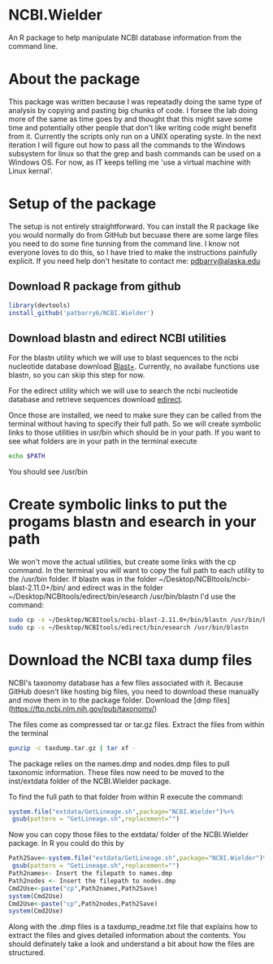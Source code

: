 # NCBI.Wielder
An R package to help manipulate NCBI database information from the command line.

# About the package
This package was written because I was repeatadly doing the same type of 
analysis by copying and pasting big chunks of code. I forsee the lab
doing more of the same as time goes by and thought that this might save some time
and potentially other people that don't like writing code might benefit from it.
Currently the scripts only run on a UNIX operating syste. In the next iteration
I will figure out how to pass all the commands to the Windows subsystem for 
linux so that the grep and bash commands can be used on a Windows OS. For now,
as IT keeps telling me 'use a virtual machine with Linux kernal'. 

# Setup of the package
The setup is not entirely straightforward. You can install the R package like
you would normally do from GitHub but becuase there are some large files you
need to do some fine tunning from the command line. I know not everyone loves 
to do this, so I have tried to make the instructions painfully explicit. If you
need help don't hesitate to contact me: pdbarry@alaska.edu

## Download R package from github
```r
library(devtools)
install_github('patbarry6/NCBI.Wielder')
```

## Download blastn and edirect NCBI utilities
For the blastn utility which we will use to blast sequences to the ncbi nucleotide database
download [Blast+](https://ftp.ncbi.nlm.nih.gov/blast/executables/blast+/LATEST/). Currently, 
no availabe functions use blastn, so you can skip this step for now.

For the edirect utility which we will use to search the ncbi nucleotide database
and retrieve sequences download [edirect](https://www.ncbi.nlm.nih.gov/books/NBK179288/).

Once those are installed, we  need to make sure they 
can be called from the terminal without having
to specify their full path. So we will create symbolic links to those
utilities in usr/bin which should be in your path. If you want to see 
what folders are in your path in the terminal execute
```bash
echo $PATH
```
You should see /usr/bin 

# Create symbolic links to put the progams blastn and esearch in your path
We won't move the actual utilities, but create some links with the cp command.
In the terminal you will want to copy the full path to each utility to the 
/usr/bin folder. If blastn was in the folder ~/Desktop/NCBItools/ncbi-blast-2.11.0+/bin/
and edirect was in the folder ~/Desktop/NCBItools/edirect/bin/esearch /usr/bin/blastn
I'd use the command:
```bash
sudo cp -s ~/Desktop/NCBItools/ncbi-blast-2.11.0+/bin/blastn /usr/bin/blastn
sudo cp -s ~/Desktop/NCBItools/edirect/bin/esearch /usr/bin/blastn
```
# Download the NCBI taxa dump files
NCBI's taxonomy database has a few files associated with it. Because GitHub
doesn't like hosting big files, you need to download these manually and 
move them in to the package folder. Download the 
[dmp files] (https://ftp.ncbi.nlm.nih.gov/pub/taxonomy/)

The files come as compressed tar or tar.gz files. Extract the files from 
within the terminal
```bash
gunzip -c taxdump.tar.gz | tar xf -
```
The package relies on the names.dmp and nodes.dmp files to pull 
taxonomic information. These files now need to be moved to 
the inst/extdata folder of the NCBI.Wielder
package. 

To find the full path to that folder from within R execute the command:
 ```r
system.file("extdata/GetLineage.sh",package="NCBI.Wielder")%>%
  gsub(pattern = "GetLineage.sh",replacement="")
```
Now you can copy those files to the extdata/ folder of the NCBI.Wielder
package. In R you could do this by

 ```r
Path2Save<-system.file("extdata/GetLineage.sh",package="NCBI.Wielder")%>%
  gsub(pattern = "GetLineage.sh",replacement="")
Path2names<- Insert the filepath to names.dmp
Path2nodes <- Insert the filepath to nodes.dmp 
Cmd2Use<-paste("cp",Path2names,Path2Save)
system(Cmd2Use)
Cmd2Use<-paste("cp",Path2nodes,Path2Save)
system(Cmd2Use)
```

Along with the .dmp files is a taxdump_readme.txt
file that explains how to extract the files and 
gives detailed information about the contents. You should 
definately take a look and understand a bit about how the 
files are structured. 
